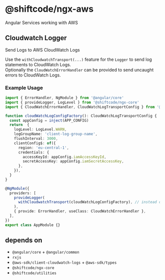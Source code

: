 # @shiftcode/ngx-aws
Angular Services working with AWS

## Cloudwatch Logger
Send Logs to AWS CloudWatch Logs

Use the `withCloudwatchTransport(...)` feature for the `Logger` to send log statements to CloudWatch Logs.\
Optionally the `CloudWatchErrorHandler` can be provided to send uncaught errors to CloudWatch Logs.

### Example Usage
```ts
import { ErrorHandler, NgModule } from '@angular/core'
import { provideLogger, LogLevel } from '@shiftcode/ngx-core'
import { CloudWatchErrorHandler, CloudWatchLogTransportConfig } from '@shiftcode/ngx-aws'

function cloudWatchLogConfigFactory(): CloudWatchLogTransportConfig {
  const appConfig = inject(APP_CONFIG)
  return  {
    logLevel: LogLevel.WARN,
    logGroupName: 'client-log-group-name',
    flushInterval: 3000,
    clientConfig$: of({
      region: 'eu-central-1',
      credentials: {
        accessKeyId: appConfig.iamAccessKeyId,
        secretAccessKey: appConfig.iamSecretAccessKey,
      },
    }),
  }
}

@NgModule({
  providers: [
    provideLogger(
      withCloudwatchTransport(cloudWatchLogConfigFactory), // instead of a factory the value itself could be provided
    ),
    { provide: ErrorHandler, useClass: CloudWatchErrorHandler },
  ],
})
export class AppModule {}

```



## depends on
- `@angular/core` + `@angular/common`
- `rxjs`
- `@aws-sdk/client-cloudwatch-logs` + `@aws-sdk/types`
- `@shiftcode/ngx-core`
- `@shiftcode/utilities`
